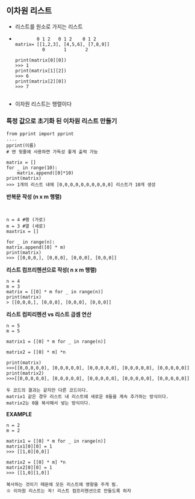 ## 이차원 리스트

* 리스트를 원소로 가지는 리스트 

* ```
  		  0 1 2   0 1 2    0 1 2
  matrix= [[1,2,3], [4,5,6], [7,8,9]]
  			0	    1	    2
  			
  print(matrix[0][0])
  >>> 1
  print(matrix[1][2])
  >>> 6
  print(matrix[2][0])
  >>> 7
  			
  ```

* 이차원 리스트는 행렬이다

### 특정 값으로 초기화 된 이차원 리스트 만들기

```
from pprint import pprint
....
pprint(이름)
# 맨 윗줄에 사용하면 가독성 좋게 출력 가능
```



```
matrix = []
for _ in range(10):
	matrix.append([0]*10)
print(matrix)
>>> 1개의 리스트 내에 [0,0,0,0,0,0,0,0,0,0] 리스트가 10개 생성
```

**반복문 작성 (n x m 행렬)**

```


n = 4 #행 (가로)         
m = 3 #열 (세로)
maxtrix = []

for _ in range(n):   
matrix.append([0] * m)
print(matrix)
>>> [[0,0,0,], [0,0,0], [0,0,0], [0,0,0]]
```

**리스트 컴프리헨션으로 작성( n x m 행렬)**

```
n = 4
m = 3
matrix = [[0] * m for _ in range(n)]
print(matrix)
> [[0,0,0,], [0,0,0], [0,0,0], [0,0,0]]
```

**리스트 컴피리헨션 vs 리스트 곱셈 연산**

```
n = 5
m = 5

matrix1 = [[0] * m for _ in range(n)]

matrix2 = [[0] * m] *n

print(matrix)
>>>[[0,0,0,0,0], [0,0,0,0,0], [0,0,0,0,0], [0,0,0,0,0], [0,0,0,0,0]]
print(matrix2)
>>>[[0,0,0,0,0], [0,0,0,0,0], [0,0,0,0,0], [0,0,0,0,0], [0,0,0,0,0]]

두 코드의 결과는 같지만 다른 코드이다.
matrix1 같은 경우 리스트 내 리스트에 새로운 0들을 계속 추가하는 방식이다.
matrix2는 0을 복사해서 넣는 방식이다.
```

**EXAMPLE**	

```
n = 2
m = 2

matrix1 = [[0] * m for _ in range(n)]
matrix1[0][0] = 1
>>> [[1,0][0,0]]

matrix2 = [[0] * m] *n
matrix2[0][0] = 1
>>> [[1,0][1,0]]

복사하는 것이기 때문에 모든 리스트에 영향을 주게 됨.
※ 이차원 리스트는 꼭! 리스트 컴프리헨션으로 만들도록 하자
```

